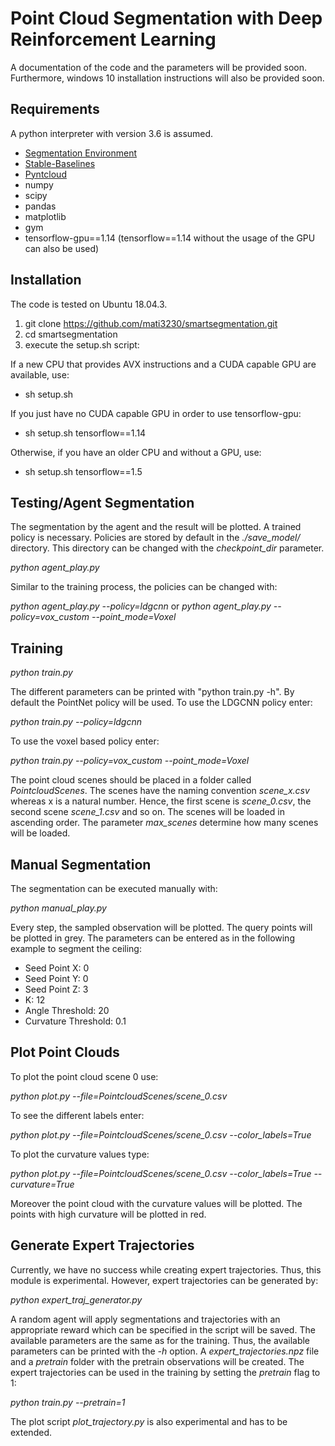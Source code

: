 # Point Cloud Segmentation with Deep Reinforcement Learning

A documentation of the code and the parameters will be provided soon. Furthermore, windows 10 installation instructions will also be provided soon.

## Requirements

A python interpreter with version 3.6 is assumed.

* [Segmentation Environment](https://github.com/mati3230/segmentation)
* [Stable-Baselines](https://github.com/mati3230/stable-baselines)
* [Pyntcloud](https://github.com/mati3230/pyntcloud)
* numpy
* scipy
* pandas
* matplotlib
* gym
* tensorflow-gpu==1.14 (tensorflow==1.14 without the usage of the GPU can also be used)

## Installation

The code is tested on Ubuntu 18.04.3.

1. git clone https://github.com/mati3230/smartsegmentation.git
2. cd smartsegmentation
3. execute the setup.sh script:

If a new CPU that provides AVX instructions and a CUDA capable GPU are available, use:

* sh setup.sh

If you just have no CUDA capable GPU in order to use tensorflow-gpu:

* sh setup.sh tensorflow==1.14

Otherwise, if you have an older CPU and without a GPU, use:

* sh setup.sh tensorflow==1.5

## Testing/Agent Segmentation

The segmentation by the agent and the result will be plotted. A trained policy is necessary. Policies are stored by default in the *./save_model/* directory. This directory can be changed with the *checkpoint_dir* parameter. 

*python agent_play.py*

Similar to the training process, the policies can be changed with:

*python agent_play.py --policy=ldgcnn* or *python agent_play.py --policy=vox_custom --point_mode=Voxel*

## Training

*python train.py*

The different parameters can be printed with "python train.py -h". By default the PointNet policy will be used.
To use the LDGCNN policy enter:

*python train.py --policy=ldgcnn*

To use the voxel based policy enter:

*python train.py --policy=vox_custom --point_mode=Voxel*

The point cloud scenes should be placed in a folder called *PointcloudScenes*. The scenes have the naming convention *scene_x.csv* whereas x is a natural number. Hence, the first scene is *scene_0.csv*, the second scene *scene_1.csv* and so on. The scenes will be loaded in ascending order. The parameter *max_scenes* determine how many scenes will be loaded.

## Manual Segmentation

The segmentation can be executed manually with:

*python manual_play.py*

Every step, the sampled observation will be plotted. The query points will be plotted in grey. The parameters can be entered as in the following example to segment the ceiling: 

* Seed Point X: 0
* Seed Point Y: 0
* Seed Point Z: 3
* K: 12
* Angle Threshold: 20
* Curvature Threshold: 0.1

## Plot Point Clouds

To plot the point cloud scene 0 use: 

*python plot.py --file=PointcloudScenes/scene_0.csv*

To see the different labels enter: 

*python plot.py --file=PointcloudScenes/scene_0.csv --color_labels=True*

To plot the curvature values type: 

*python plot.py --file=PointcloudScenes/scene_0.csv --color_labels=True --curvature=True*

Moreover the point cloud with the curvature values will be plotted. The points with high curvature will be plotted in red. 

## Generate Expert Trajectories

Currently, we have no success while creating expert trajectories. Thus, this module is experimental. However, expert trajectories can be generated by: 

*python expert_traj_generator.py*

A random agent will apply segmentations and trajectories with an appropriate reward which can be specified in the script will be saved. The available parameters are the same as for the training. Thus, the available parameters can be printed with the *-h* option. A *expert_trajectories.npz* file and a *pretrain* folder with the pretrain observations will be created. 
The expert trajectories can be used in the training by setting the *pretrain* flag to 1: 

*python train.py --pretrain=1*

The plot script *plot_trajectory.py* is also experimental and has to be extended. 
